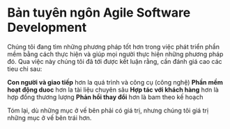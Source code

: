 # Bản tuyên ngôn Agile Software Development

Chúng tôi đang tìm những phương pháp tốt hơn trong việc phát triển phần mềm bằng cách thực hiện và giúp mọi người thực hiện những phương pháp đó. Qua việc này chúng tôi đã tới được kết luận rằng, cần đánh giá cao các tieu chi sau:

**Con người và giao tiếp** hơn la quá trình và công cụ (công nghệ)
**Phần mềm hoạt động duoc** hơn la tài liệu chuyên sâu
**Hợp tác với khách hàng** hơn là hợp đồng thương lượng
**Phản hồi thay đổi** hơn là bam theo kế hoạch

Tóm lại, dù những mục ở vế bên phải có giá trị, nhưng chúng tôi giá trị những mục ở vế bên trái hơn.
